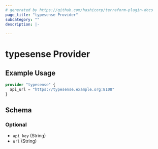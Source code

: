 ```yaml
---
# generated by https://github.com/hashicorp/terraform-plugin-docs
page_title: "typesense Provider"
subcategory: ""
description: |-
  
---
```


# typesense Provider



## Example Usage

```terraform
provider "typesense" {
  api_url = "https://typesense.example.org:8108"
}
```

<!-- schema generated by tfplugindocs -->
## Schema

### Optional

- `api_key` (String)
- `url` (String)
